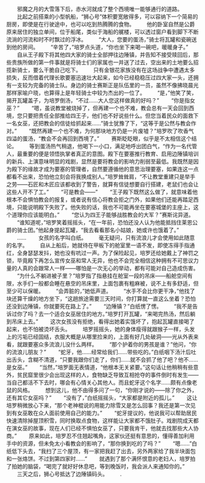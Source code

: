 　　邪魔之月的大雪落下后，赤水河就成了整个西境唯一能够通行的道路。
　　比起之前搭乘的小型帆船，“狮心号”体积要宽敞得多，可以容纳下一个简易的厨房，即使是在行驶途中，也可以吃到热腾腾的食物。
　　他的卧室自然是公爵原来居住的独立单间，位于船尾，类似于海船的艉楼，可以透过窗户看到脚下不断流淌的河流和时不时飘过的浮冰。
　　“大人，您要的蛋汤，”骑士将瓦罐和瓷碗送到他的房间。
　　“辛苦了，”培罗点头道，“你也坐下来喝一碗吧，暖暖身子。”
　　自从王子殿下将其他四大家的骑士全部押往边陲镇，并告知不接受赎回后，那些贵族所做的第一件事就是将骑士们的家属也一并送了过去，空出来的土地要么招揽新骑士，要么干脆自己吃下。
　　只有金银花家族没有在这场战争中遭遇太多损失，反而借着代理长歌要塞迅速壮大起来，如今已经稳稳压过四大家一头，还拥有一支较为完备的骑士队。身边的骑士赛斯正是队伍里的一员，虽然不像拂晓晨光那样家喻户晓，也算得上是年轻骑士中较为杰出的一位了。
　　“是，”他笑了笑，揭开瓦罐盖子，为培罗倒汤，“不过……大人您这样做真的好吗？”
　　“你是指女巫？”
　　“嗯，虽说教堂被烧掉了，但再建一个也不难，教会总有一天会回到西境，您只要把责任全部推给四王子，他们也不好说些什么。但您当着民众的面救下一名女巫，还把教会的信徒给抓起来……”骑士犹豫了下，“这等于是公然与教会作对。”
　　“既然再建一个也不难，为何那块地方仍是一片废墟？”培罗吹了吹香气四溢的蛋汤，“教会不会再回到西境了。”
　　赛斯眨眨眼，似乎是不太相信这个结论。
　　等到蛋汤热气稍退，他喝下一小口，满足地呼出团白气，“作为一名代管人，最重要的便是领悟执掌者真正的意图。殿下在要塞推行教育、启用边陲镇培训的新兵、上演意味明显的戏剧，显然是要将教会的影响力削弱至最低。我既然是因为殿下的缘故才成为要塞的管理者，自然要遵循他的意思治理要塞，如果连这一点都看不出来，恐怕他立刻会将我换成别人。”培罗耸耸肩，“不让教堂重建只是举手之劳——石匠和木匠应该都收到了警告，就算有信徒想要自行搭建，老鼠们也会让这些人开不了工。”
　　“可是教会——”
　　“王子殿下既然这么做了，就意味着他根本不会惧怕教会的报复，或者说有信心将教会拒之门外，如果他们还能再踏足西境，只能说明殿下失败了。他失败的话，我也不可能再坐在要塞城堡的主座上，这个道理你应该能明白。”
　　“您认为四王子能够战胜教会的大军？”赛斯诧异道。
　　“谁知道呢，”培罗笑着摇摇头，“在一年前，恐怕还没人认为他能抵挡住莱恩公爵的骑士团。”他起身提起瓦罐，“我去看看那名小姑娘，她或许也饿着了。”
　　……
　　女孩的名字叫白纸。
　　毫无疑问，只有流浪儿才会使用如此随意的名字。
　　自从上船后，她就待在甲板下的舱室里一语不发，即使冻得手指通红，全身瑟瑟发抖，她也没有吭过一声。为了保险起见，培罗还给她戴上了神罚之锁，毕竟殿下再怎么宣传女巫和常人无异，他也不会完全相信这种拥有不可思议力量的人真的会跟常人一样——哪怕是一次无心的举动，都有可能对自己造成伤害。
　　“为什么不躺进被子里？”培罗指了指悬挂在舱室一段的吊床——船舱空间有限，水手们一般都会睡在悬空的吊床里，上面包裹有粗麻被，说不上有多舒适，但至少可以保暖。
　　“会弄脏的，”她低声道。
　　“水手不会比你更干净，”他找了块还算干燥的地方坐下，“这趟旅途需要三天时间，你打算就一直这么坐着？恐怕还没到边陲镇，你就要死在路上了。”
　　“边陲镇？”白纸愣了愣。
　　“我不是告诉过你了吗？去一个适合女巫居住的地方。”培罗打开瓦罐，“来喝完热汤，然后躺到吊床上去。”
　　这次女孩没有拒绝，看得出她着实饿坏了，抱起瓦罐直接喝了起来，也不怕被烫坏舌头。
　　培罗摇摇头，她的身体瘦得就跟猴子一样，头发上的污垢已经固结，衣服大概是从哪里捡来的，上面有好几处破洞——光从外表来看，就跟要塞众多流浪儿没什么两样。
　　“那个护着你的男孩是谁？”他问，“你的流浪儿朋友？”
　　“蛇牙，他……经常给我们……带些吃的。”白纸咽下汤汁后吐出舌头，含糊不清道，“只要我跟你们走了，你们……就不会抓了他了吧？他不……是女巫。”
　　“当然，”培罗面无表情道，“他根本无关紧要。”这句话让他稍稍有些意外，贫民窟里很少会出现这样的人，食物缺乏导致互相抢夺的事件倒时有发生——当自己都活不下去时，哪会有心情关心其他人。而且蛇牙这个名字……颇有点像老鼠的风格。
　　想到这儿，他不由得多问了一句，“你刚才说的——除了你之外，还有其它女巫吗？”
　　“没有了，”白纸摇摇头，“大家都是附近的孤儿。”
　　这让培罗稍微放心下来，“那个老神棍说的用能力除雪又是怎么回事？我还是第一次见到有女巫敢在众人面前使用自己的能力。”
　　“蛇牙提议的，他说我可以帮助居民快速清除掉屋顶积雪，同时换取点食物，这样能让大家都不饿肚子。戏剧院成天都在演女巫的故事，现在人们已经不惧怕女巫了，只要我肯干，他就去找那些大人协商。”
　　原来如此，培罗忍不住翘起嘴角，这家伙还挺有意思的，懂得善加利用手中的资源，但未免太小看教会的影响了，“那你换到吃的了吗？”
　　“嗯……”白纸低下头去，“我扫了三个屋顶，有一家把我赶了出去，另外两家给了我半块面包和一张烙饼。不过到第四家时……”
　　就遇到了那个满怀恨意的老妇人，培罗拍了拍她的脑袋，“喝完了就好好休息吧，等到晚饭时，我会派人来通知你的。”
　　三天之后，狮心号抵达了边陲镇码头。
　　.